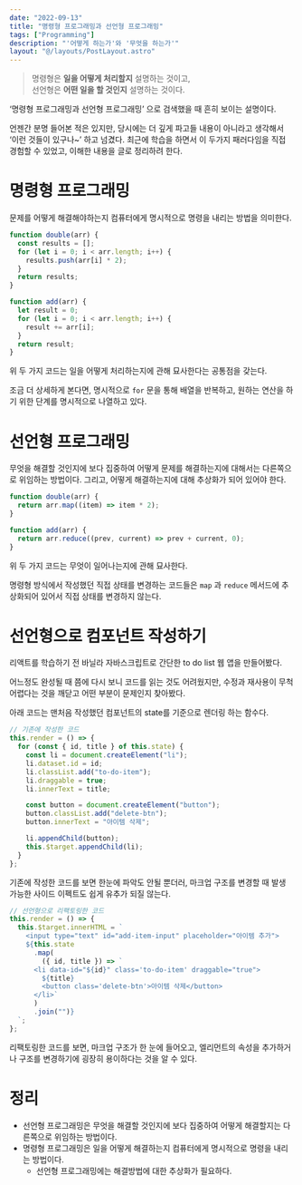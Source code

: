 ```yaml
---
date: "2022-09-13"
title: "명령형 프로그래밍과 선언형 프로그래밍"
tags: ["Programming"]
description: "'어떻게 하는가'와 '무엇을 하는가'"
layout: "@/layouts/PostLayout.astro"
---
```


> 명령형은 **일을 어떻게 처리할지** 설명하는 것이고,<br />
> 선언형은 **어떤 일을 할 것인지** 설명하는 것이다.

‘명령형 프로그래밍과 선언형 프로그래밍’ 으로 검색했을 때 흔히 보이는 설명이다.

언젠간 분명 들어본 적은 있지만, 당시에는 더 깊게 파고들 내용이 아니라고 생각해서 ‘이런 것들이 있구나~’ 하고 넘겼다. 최근에 학습을 하면서 이 두가지 패러다임을 직접 경험할 수 있었고, 이해한 내용을 글로 정리하려 한다.

# 명령형 프로그래밍

문제를 어떻게 해결해야하는지 컴퓨터에게 명시적으로 명령을 내리는 방법을 의미한다.

```jsx
function double(arr) {
  const results = [];
  for (let i = 0; i < arr.length; i++) {
    results.push(arr[i] * 2);
  }
  return results;
}

function add(arr) {
  let result = 0;
  for (let i = 0; i < arr.length; i++) {
    result += arr[i];
  }
  return result;
}
```

위 두 가지 코드는 일을 어떻게 처리하는지에 관해 묘사한다는 공통점을 갖는다.

조금 더 상세하게 본다면, 명시적으로 `for` 문을 통해 배열을 반복하고, 원하는 연산을 하기 위한 단계를 명시적으로 나열하고 있다.

# 선언형 프로그래밍

무엇을 해결할 것인지에 보다 집중하여 어떻게 문제를 해결하는지에 대해서는 다른쪽으로 위임하는 방법이다. 그리고, 어떻게 해결하는지에 대해 추상화가 되어 있어야 한다.

```jsx
function double(arr) {
  return arr.map((item) => item * 2);
}

function add(arr) {
  return arr.reduce((prev, current) => prev + current, 0);
}
```

위 두 가지 코드는 무엇이 일어나는지에 관해 묘사한다.

명령형 방식에서 작성했던 직접 상태를 변경하는 코드들은 `map` 과 `reduce` 메서드에 추상화되어 있어서 직접 상태를 변경하지 않는다.

# 선언형으로 컴포넌트 작성하기

리액트를 학습하기 전 바닐라 자바스크립트로 간단한 to do list 웹 앱을 만들어봤다.

어느정도 완성될 때 쯤에 다시 보니 코드를 읽는 것도 어려웠지만, 수정과 재사용이 무척 어렵다는 것을 깨닫고 어떤 부분이 문제인지 찾아봤다.

아래 코드는 맨처음 작성했던 컴포넌트의 state를 기준으로 렌더링 하는 함수다.

```jsx
// 기존에 작성한 코드
this.render = () => {
  for (const { id, title } of this.state) {
    const li = document.createElement("li");
    li.dataset.id = id;
    li.classList.add("to-do-item");
    li.draggable = true;
    li.innerText = title;

    const button = document.createElement("button");
    button.classList.add("delete-btn");
    button.innerText = "아이템 삭제";

    li.appendChild(button);
    this.$target.appendChild(li);
  }
};
```

기존에 작성한 코드를 보면 한눈에 파악도 안될 뿐더러, 마크업 구조를 변경할 때 발생 가능한 사이드 이펙트도 쉽게 유추가 되질 않는다.

```jsx
// 선언형으로 리팩토링한 코드
this.render = () => {
  this.$target.innerHTML = `
    <input type="text" id="add-item-input" placeholder="아이템 추가">
    ${this.state
      .map(
        ({ id, title }) => `
      <li data-id="${id}" class='to-do-item' draggable="true">
        ${title}
        <button class='delete-btn'>아이템 삭제</button>
      </li>`
      )
      .join("")}
  `;
};
```

리팩토링한 코드를 보면, 마크업 구조가 한 눈에 들어오고, 엘리먼트의 속성을 추가하거나 구조를 변경하기에 굉장히 용이하다는 것을 알 수 있다.

# 정리

- 선언형 프로그래밍은 무엇을 해결할 것인지에 보다 집중하여 어떻게 해결할지는 다른쪽으로 위임하는 방법이다.
- 명령형 프로그래밍은 일을 어떻게 해결하는지 컴퓨터에게 명시적으로 명령을 내리는 방법이다.
  - 선언형 프로그래밍에는 해결방법에 대한 추상화가 필요하다.
